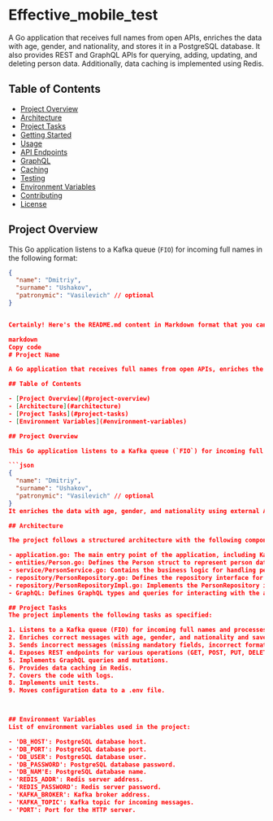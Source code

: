# Effective_mobile_test

A Go application that receives full names from open APIs, enriches the data with age, gender, and nationality, and stores it in a PostgreSQL database. It also provides REST and GraphQL APIs for querying, adding, updating, and deleting person data. Additionally, data caching is implemented using Redis.

## Table of Contents

- [Project Overview](#project-overview)
- [Architecture](#architecture)
- [Project Tasks](#project-tasks)
- [Getting Started](#getting-started)
- [Usage](#usage)
- [API Endpoints](#api-endpoints)
- [GraphQL](#graphql)
- [Caching](#caching)
- [Testing](#testing)
- [Environment Variables](#environment-variables)
- [Contributing](#contributing)
- [License](#license)

## Project Overview

This Go application listens to a Kafka queue (`FIO`) for incoming full names in the following format:

```json
{
  "name": "Dmitriy",
  "surname": "Ushakov",
  "patronymic": "Vasilevich" // optional
}


Certainly! Here's the README.md content in Markdown format that you can copy:

markdown
Copy code
# Project Name

A Go application that receives full names from open APIs, enriches the data with age, gender, and nationality, and stores it in a PostgreSQL database. It also provides REST and GraphQL APIs for querying, adding, updating, and deleting person data. Additionally, data caching is implemented using Redis.

## Table of Contents

- [Project Overview](#project-overview)
- [Architecture](#architecture)
- [Project Tasks](#project-tasks)
- [Environment Variables](#environment-variables)

## Project Overview

This Go application listens to a Kafka queue (`FIO`) for incoming full names in the following format:

```json
{
  "name": "Dmitriy",
  "surname": "Ushakov",
  "patronymic": "Vasilevich" // optional
}
It enriches the data with age, gender, and nationality using external APIs and saves it in a PostgreSQL database. The application exposes REST and GraphQL APIs to query, add, update, and delete person data. Data caching is implemented using Redis.

## Architecture

The project follows a structured architecture with the following components:

- application.go: The main entry point of the application, including Kafka message processing, HTTP server setup, and routing.
- entities/Person.go: Defines the Person struct to represent person data.
- service/PersonService.go: Contains the business logic for handling person data, including CRUD operations and data enrichment.
- repository/PersonRepository.go: Defines the repository interface for interacting with the PostgreSQL database.
- repository/PersonRepositoryImpl.go: Implements the PersonRepository interface and handles database operations.
- GraphQL: Defines GraphQL types and queries for interacting with the application using GraphQL.

## Project Tasks
The project implements the following tasks as specified:

1. Listens to a Kafka queue (FIO) for incoming full names and processes them.
2. Enriches correct messages with age, gender, and nationality and saves them in the PostgreSQL database.
3. Sends incorrect messages (missing mandatory fields, incorrect format) to the FIO_FAILED Kafka queue.
4. Exposes REST endpoints for various operations (GET, POST, PUT, DELETE).
5. Implements GraphQL queries and mutations.
6. Provides data caching in Redis.
7. Covers the code with logs.
8. Implements unit tests.
9. Moves configuration data to a .env file.



## Environment Variables
List of environment variables used in the project:

- 'DB_HOST': PostgreSQL database host.
- 'DB_PORT': PostgreSQL database port.
- 'DB_USER': PostgreSQL database user.
- 'DB_PASSWORD': PostgreSQL database password.
- 'DB_NAM'E: PostgreSQL database name.
- 'REDIS_ADDR': Redis server address.
- 'REDIS_PASSWORD': Redis server password.
- 'KAFKA_BROKER': Kafka broker address.
- 'KAFKA_TOPIC': Kafka topic for incoming messages.
- 'PORT': Port for the HTTP server.
